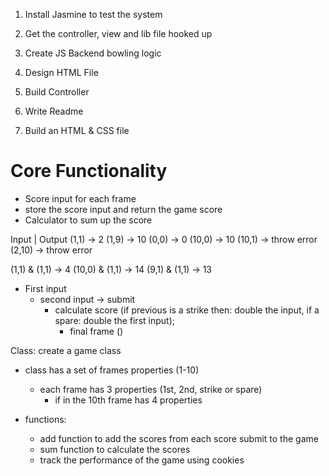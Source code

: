 1. Install Jasmine to test the system
2. Get the controller, view and lib file hooked up
3. Create JS Backend bowling logic
2. Design HTML File
3. Build Controller

5. Write Readme
6. Build an HTML & CSS file

# Core Functionality
* Score input for each frame
* store the score input and return the game score
* Calculator to sum up the score

Input | Output
(1,1) -> 2
(1,9) -> 10
(0,0) -> 0
(10,0) -> 10
(10,1) -> throw error
(2,10) -> throw error

(1,1) & (1,1) -> 4
(10,0) & (1,1) -> 14
(9,1) & (1,1) -> 13



* First input
  * second input
  -> submit
    * calculate score (if previous is a strike then: double the input, if a spare: double the first input);
        * final frame ()

Class: create a game class
* class has a set of frames properties (1-10)
  * each frame has 3 properties (1st, 2nd, strike or spare)
    * if in the 10th frame has 4 properties

* functions: 
  * add function to add the scores from each score submit to the game
  * sum function to calculate the scores
  * track the performance of the game using cookies
  

